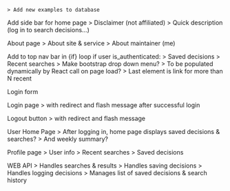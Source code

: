 <!-- Need to recreate the home html string to include classes
    > Turn each decision into a card
    > Then create new database entry with new string -->
    > Add new examples to database

Add side bar for home page
    > Disclaimer (not affiliated)
    > Quick description (log in to search decisions...)

About page
    > About site & service
    > About maintainer (me)

Add to top nav bar in {if} loop if user is_authenticated:
    > Saved decisions
    > Recent searches
    > Make bootstrap drop down menu?
    > To be populated dynamically by React call on page load?
    > Last element is link for more than N recent

Login form

Login page
    > with redirect and flash message after successful login

Logout button
    > with redirect and flash message

User Home Page
    > After logging in, home page displays saved decisions & searches?
    > And weekly summary?

Profile page
    > User info
    > Recent searches
    > Saved decisions

WEB API
    > Handles searches & results
    > Handles saving decisions
    > Handles logging decisions
    > Manages list of saved decisions & search history